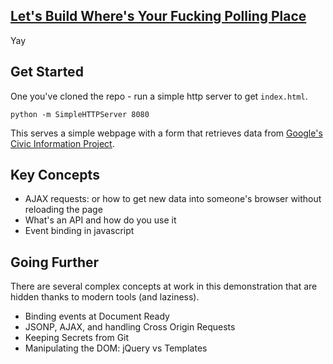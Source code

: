 ## [Let's Build Where's Your Fucking Polling Place](http://yourfuckingpollingplace.com/)

Yay

## Get Started

One you've cloned the repo - run a simple http server to get `index.html`.

````shell
python -m SimpleHTTPServer 8080
````

This serves a simple webpage with a form that retrieves data from [Google's Civic Information Project](https://developers.google.com/civic-information/).

## Key Concepts

 * AJAX requests: or how to get new data into someone's browser without reloading the page
 * What's an API and how do you use it
 * Event binding in javascript

## Going Further

There are several complex concepts at work in this demonstration that are hidden thanks to modern tools (and laziness).

 * Binding events at Document Ready
 * JSONP, AJAX, and handling Cross Origin Requests
 * Keeping Secrets from Git
 * Manipulating the DOM: jQuery vs Templates
